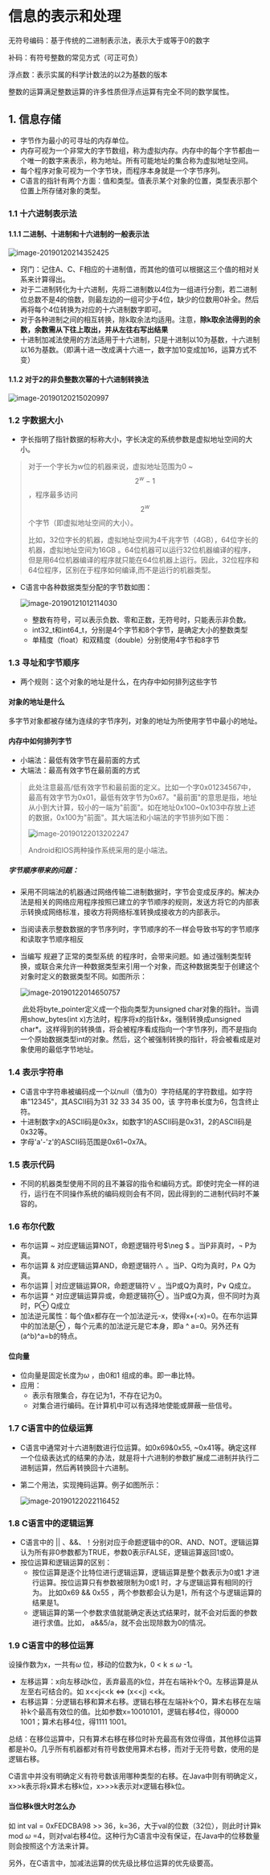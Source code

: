 # 信息的表示和处理

无符号编码：基于传统的二进制表示法，表示大于或等于0的数字

补码：有符号整数的常见方式（可正可负）

浮点数：表示实属的科学计数法的以2为基数的版本

整数的运算满足整数运算的许多性质但浮点运算有完全不同的数学属性。

## 1. 信息存储

- 字节作为最小的可寻址的内存单位。
- 内存可视为一个非常大的字节数组，称为虚拟内存。内存中的每个字节都由一个唯一的数字来表示，称为地址。所有可能地址的集合称为虚拟地址空间。
- 每个程序对象可视为一个字节块，而程序本身就是一个字节序列。
- C语言的指针有两个方面：值和类型。值表示某个对象的位置，类型表示那个位置上所存储对象的类型。

### 1.1 十六进制表示法

#### 1.1.1 二进制、十进制和十六进制的一般表示法

![image-20190120214352425](https://ws4.sinaimg.cn/large/006tNc79gy1fzddutpt9nj30nq04wmxq.jpg)

- 窍门：记住A、C、F相应的十进制值，而其他的值可以根据这三个值的相对关系来计算得出。
- 对于二进制转化为十六进制，先将二进制数以4位为一组进行分割，若二进制位总数不是4的倍数，则最左边的一组可少于4位，缺少的位数用0补全。然后再将每个4位转换为对应的十六进制数字即可。
- 对于各种进制之间的相互转换，除k取余法均适用。注意，**除k取余法得到的余数，余数需从下往上取出，并从左往右写出结果**
- 十进制加减法使用的方法适用于十六进制，只是十进制以10为基数，十六进制以16为基数。（即满十进一改成满十六进一，数字加10变成加16，运算方式不变）

#### 1.1.2 对于2的非负整数次幂的十六进制转换法

![image-20190120215020997](https://ws4.sinaimg.cn/large/006tNc79gy1fzde1i9t0yj30ny042t9h.jpg)

### 1.2 字数据大小

- 字长指明了指针数据的标称大小，字长决定的系统参数是虚拟地址空间的大小。

>对于一个字长为w位的机器来说，虚拟地址范围为0 ~ $$ 2^w-1$$ ，程序最多访问$$2^w$$ 个字节（即虚拟地址空间的大小）。
>
>比如，32位字长的机器，虚拟地址空间为4千兆字节（4GB），64位字长的机器，虚拟地址空间为16GB 。64位机器可以运行32位机器编译的程序，但是用64位机器编译的程序就只能在64位机器上运行。因此，32位程序和64位程序，区别在于程序如何编译,而不是运行的机器类型。

- C语言中各种数据类型分配的字节数如图：

  ![image-20190121012114030](https://ws3.sinaimg.cn/large/006tNc79gy1fzdk4vne7kj30ce0da0y1.jpg)

  - 整数有符号，可以表示负数、零和正数，无符号时，只能表示非负数。
  - int32_t和int64_t，分别是4个字节和8个字节，是确定大小的整数类型
  - 单精度（float）和双精度（double）分别使用4字节和8字节

### 1.3 寻址和字节顺序

- 两个规则：这个对象的地址是什么，在内存中如何排列这些字节

#### 对象的地址是什么

多字节对象都被存储为连续的字节序列，对象的地址为所使用字节中最小的地址。

#### 内存中如何排列字节

- 小端法：最低有效字节在最前面的方式
- 大端法：最高有效字节在最前面的方式

> 此处注意最高/低有效字节和最前面的定义。比如一个字0x01234567中，最高有效字节为0x01，最低有效字节为0x67。"最前面"的意思是指，地址从小到大计算，较小的一端为"前面"。如在地址0x100~0x103中存放上述的数据，0x100为"前面"。其大端法和小端法的字节排列如下图：
>
> ![image-20190122013202247](https://ws2.sinaimg.cn/large/006tNc79gy1fzeq2pjzeij30nu05cmxp.jpg)
>
> Android和IOS两种操作系统采用的是小端法。

##### 	字节顺序带来的问题：

- 采用不同端法的机器通过网络传输二进制数据时，字节会变成反序的。解决办法是相关的网络应用程序按照已建立的字节顺序的规则，发送方将它的内部表示转换成网络标准，接收方将网络标准转换成接收方的内部表示。

- 当阅读表示整数数据的字节序列时，字节顺序的不一样会导致书写的字节顺序和读取字节顺序相反

- 当编写 规避了正常的类型系统 的程序时，会带来问题。如 通过强制类型转换，或联合来允许一种数据类型来引用一个对象，而这种数据类型于创建这个对象时定义的数据类型不同。如图所示：

  ![image-20190122014650757](https://ws2.sinaimg.cn/large/006tNc79gy1fzeqhw60cyj30ki0h8gn6.jpg)

  ​	此处将byte_pointer定义成一个指向类型为unsigned char对象的指针。当调用show_bytes(int x)方法时，程序将x的指针&x，强制转换成unsigned char*。这样得到的转换值，将会被程序看成指向一个字节序列，而不是指向一个原始数据类型int的对象。然后，这个被强制转换的指针，将会被看成是对象使用的最低字节地址。

  

### 1.4 表示字符串

- C语言中字符串被编码成一个以null（值为0）字符结尾的字符数组。如字符串"12345"，其ASCII码为31 32 33 34 35 00，该 字符串长度为6，包含终止符。
- 十进制数字x的ASCII码是0x3x，如数字1的ASCII码是0x31，2的ASCII码是0x32等。
- 字母'a'-'z'的ASCII码范围是0x61~0x7A。

### 1.5 表示代码

- 不同的机器类型使用不同的且不兼容的指令和编码方式。即使时完全一样的进行，运行在不同操作系统的编码规则会有不同，因此得到的二进制代码时不兼容的。

### 1.6 布尔代数

- 布尔运算 ~ 对应逻辑运算NOT，命题逻辑符号$\neg $ 。当P非真时，$\neg$ P为真。
- 布尔运算 & 对应逻辑运算AND，命题逻辑符$\wedge$ 。当P、Q均为真时，P$\wedge$ Q为真。
- 布尔运算 | 对应逻辑运算OR，命题逻辑符$\vee$  。当P或Q为真时，P$\vee$ Q成立。
- 布尔运算 ^ 对应逻辑运算异或，命题逻辑符$\oplus$  。当P或Q为真，但不同时为真时，P$\oplus$ Q成立
- 加法逆元属性：每个值x都存在一个加法逆元-x，使得x+(-x)=0。在布尔运算中的加法是$\oplus​$ ，每个元素的加法逆元是它本身，即a ^ a=0。另外还有(a^b)^a=b的特点。

#### 位向量

- 位向量是固定长度为$\omega$ ，由0和1 组成的串。即一串比特。
- 应用：
  - 表示有限集合，存在记为1，不存在记为0。
  - 对集合进行编码。在计算机中可以有选择地使能或屏蔽一些信号。

### 1.7 C语言中的位级运算

- C语言中通常对十六进制数进行位运算。如0x69&0x55, ~0x41等。确定这样一个位级表达式的结果的办法，就是将十六进制的参数扩展成二进制并执行二进制运算，然后再转换回十六进制。

- 第二个用法，实现掩码运算。例子如图所示：

  ![image-20190122022116452](https://ws2.sinaimg.cn/large/006tNc79gy1fzerhoxlc8j30o205iab8.jpg)

### 1.8 C语言中的逻辑运算

- C语言中的 || 、&&、！分别对应于命题逻辑中的OR、AND、NOT。逻辑运算认为所有非0参数都为TRUE，参数0表示FALSE，逻辑运算返回1或0。
- 按位运算和逻辑运算的区别：
  - 按位运算是逐个比特位进行逻辑运算，逻辑运算是整个数表示为0或1 才进行运算。按位运算只有参数被限制为0或1 时，才与逻辑运算有相同的行为。 比如0x69 && 0x55 ，两个参数都会认为是1，所有这个与逻辑运算的结果是1。
  - 逻辑运算的第一个参数求值就能确定表达式结果时，就不会对后面的参数进行求值。比如， a&&5/a，就不会出现除数为0的情况。

### 1.9 C语言中的移位运算

设操作数为x，一共有$\omega$ 位，移动的位数为k，0 $\lt$ k $\le$ $\omega$ -1。

- 左移运算：x向左移动k位，丢弃最高的k位，并在右端补k个0。左移运算是从左至右可结合的。如 x<<j<<k $\Leftrightarrow$ (x<<j) <<k。
- 右移运算：分逻辑右移和算术右移。逻辑右移在左端补k个0，算术右移在左端补k个最高有效位的值。比如参数x=10010101，逻辑右移4位，得0000 1001；算术右移4位，得1111 1001。

总结：在移位运算中，只有算术右移在移位时补充最高有效位得值，其他移位运算都是补0。几乎所有机器都对有符号数使用算术右移，而对于无符号数，使用的是逻辑右移。

C语言中并没有明确定义有符号数该用哪种类型的右移。在Java中则有明确定义，x>>k表示将x算术右移k位，x>>>k表示对x逻辑右移k位。

#### 当位移k很大时怎么办

如 int val = 0xFEDCBA98 >> 36，k=36，大于val的位数（32位），则此时计算k mod $\omega$ =4，则对val右移4位。这种行为C语言中没有保证，在Java中的位移数量则会按照这个方法来计算。

另外，在C语言中，加减法运算的优先级比移位运算的优先级要高。